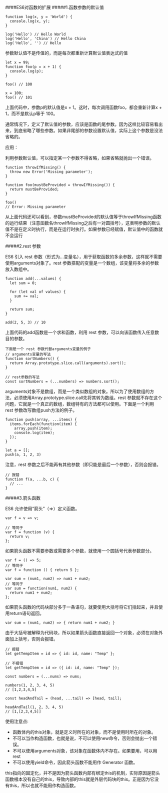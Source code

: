 ####ES6对函数的扩展
#####1.函数参数的默认值
```
function log(x, y = 'World') {
  console.log(x, y);
}

log('Hello') // Hello World
log('Hello', 'China') // Hello China
log('Hello', '') // Hello
```
<p>
参数默认值不是传值的，而是每次都重新计算默认值表达式的值
</p>

```
let x = 99;
function foo(p = x + 1) {
  console.log(p);
}

foo() // 100

x = 100;
foo() // 101
```
<p>
上面代码中，参数p的默认值是x + 1。这时，每次调用函数foo，都会重新计算x + 1，而不是默认p等于 100。
</p>
<p>
通常情况下，定义了默认值的参数，应该是函数的尾参数。因为这样比较容易看出来，到底省略了哪些参数。如果非尾部的参数设置默认值，实际上这个参数是没法省略的。
</p>
<p>
应用：
</p>
<p>
利用参数默认值，可以指定某一个参数不得省略，如果省略就抛出一个错误。
</p>

```
function throwIfMissing() {
  throw new Error('Missing parameter');
}

function foo(mustBeProvided = throwIfMissing()) {
  return mustBeProvided;
}

foo()
// Error: Missing parameter
```
<p>
从上面代码还可以看到，参数mustBeProvided的默认值等于throwIfMissing函数的运行结果（注意函数名throwIfMissing之后有一对圆括号），这表明参数的默认值不是在定义时执行，而是在运行时执行。如果参数已经赋值，默认值中的函数就不会运行
</p>

#####2.rest 参数
<p>
ES6 引入 rest 参数（形式为...变量名），用于获取函数的多余参数，这样就不需要使用arguments对象了。rest 参数搭配的变量是一个数组，该变量将多余的参数放入数组中。
</p>

```
function add(...values) {
  let sum = 0;

  for (let val of values) {
    sum += val;
  }

  return sum;
}

add(2, 5, 3) // 10
```
<p>
上面代码的add函数是一个求和函数，利用 rest 参数，可以向该函数传入任意数目的参数。
</p>

```
下面是一个 rest 参数代替arguments变量的例子
// arguments变量的写法
function sortNumbers() {
  return Array.prototype.slice.call(arguments).sort();
}

// rest参数的写法
const sortNumbers = (...numbers) => numbers.sort();
```
<p>
arguments对象不是数组，而是一个类似数组的对象。所以为了使用数组的方法，必须使用Array.prototype.slice.call先将其转为数组。rest 参数就不存在这个问题，它就是一个真正的数组，数组特有的方法都可以使用。下面是一个利用 rest 参数改写数组push方法的例子。
</p>

```
function push(array, ...items) {
  items.forEach(function(item) {
    array.push(item);
    console.log(item);
  });
}

let a = [];
push(a, 1, 2, 3)
```
<p>
注意，rest 参数之后不能再有其他参数（即只能是最后一个参数），否则会报错。
</p>

```
// 报错
function f(a, ...b, c) {
  // ...
}
```
#####3.箭头函数
<p>
ES6 允许使用“箭头”（=>）定义函数。
</p>

```
var f = v => v;

// 等同于
var f = function (v) {
  return v;
};
```
<p>
如果箭头函数不需要参数或需要多个参数，就使用一个圆括号代表参数部分。
</p>

```
var f = () => 5;
// 等同于
var f = function () { return 5 };

var sum = (num1, num2) => num1 + num2;
// 等同于
var sum = function(num1, num2) {
  return num1 + num2;
};
```
<p>
如果箭头函数的代码块部分多于一条语句，就要使用大括号将它们括起来，并且使用return语句返回。
</p>

```
var sum = (num1, num2) => { return num1 + num2; }
```
<p>
由于大括号被解释为代码块，所以如果箭头函数直接返回一个对象，必须在对象外面加上括号，否则会报错。
</p>

```
// 报错
let getTempItem = id => { id: id, name: "Temp" };

// 不报错
let getTempItem = id => ({ id: id, name: "Temp" });
```

```
const numbers = (...nums) => nums;

numbers(1, 2, 3, 4, 5)
// [1,2,3,4,5]

const headAndTail = (head, ...tail) => [head, tail];

headAndTail(1, 2, 3, 4, 5)
// [1,[2,3,4,5]]
```
<p>
使用注意点:
</p>
<ul>
    <li>函数体内的this对象，就是定义时所在的对象，而不是使用时所在的对象。</li>
    <li>不可以当作构造函数，也就是说，不可以使用new命令，否则会抛出一个错误。</li>
    <li>不可以使用arguments对象，该对象在函数体内不存在。如果要用，可以用 rest </li>
    <li>不可以使用yield命令，因此箭头函数不能用作 Generator 函数。</li>
</ul>
<p>
this指向的固定化，并不是因为箭头函数内部有绑定this的机制，实际原因是箭头函数根本没有自己的this，导致内部的this就是外层代码块的this。正是因为它没有this，所以也就不能用作构造函数。
</p>